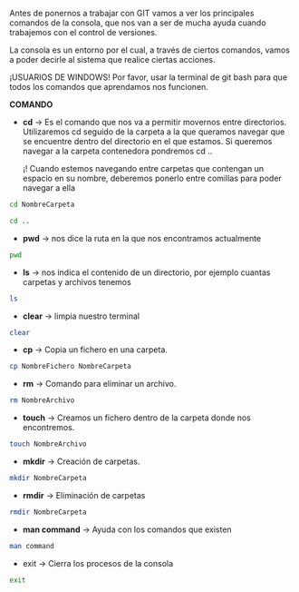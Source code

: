 Antes de ponernos a trabajar con GIT vamos a ver los principales comandos de la consola, que nos van a ser de mucha ayuda cuando trabajemos con el control de versiones.  

La consola es un entorno por el cual, a través de ciertos comandos, vamos a poder decirle al sistema que realice ciertas acciones. 

¡USUARIOS DE WINDOWS! Por favor, usar la terminal de git bash para que todos los comandos que aprendamos nos funcionen.

**COMANDO**

- **cd**  → Es el comando que nos va a permitir movernos entre directorios. Utilizaremos cd seguido de la carpeta a la que queramos navegar que se encuentre dentro del directorio en el que estamos. Si queremos navegar a la carpeta contenedora pondremos cd ..
    
    ¡! Cuando estemos navegando entre carpetas que contengan un espacio en su nombre, deberemos ponerlo entre comillas para poder navegar a ella 
    

```bash
cd NombreCarpeta

cd .. 
```

 

- **pwd** → nos dice la ruta en la que nos encontramos actualmente

```bash
pwd 
```

 

- **ls** → nos indica el contenido de un directorio, por ejemplo cuantas carpetas y archivos tenemos

```bash
ls
```

 

- **clear** → limpia nuestro terminal

```bash
clear
```

 

- **cp** → Copia un fichero en una carpeta.

```bash
cp NombreFichero NombreCarpeta 
```

 

- **rm** → Comando para eliminar un archivo.

```bash
rm NombreArchivo
```

- **touch** → Creamos un fichero dentro de la carpeta donde nos encontremos.

```bash
touch NombreArchivo
```

 

- **mkdir** → Creación de carpetas.

```bash
mkdir NombreCarpeta
```

 

- **rmdir** → Eliminación de carpetas

```bash
rmdir NombreCarpeta
```

 

- **man command** → Ayuda con los comandos que existen

```bash
man command
```

 

- exit → Cierra los procesos de la consola

```bash
exit
```

 
